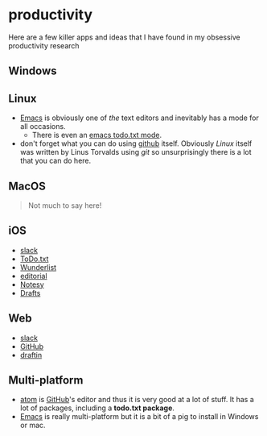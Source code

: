 # productivity
Here are a few killer apps and ideas that I have found in my obsessive productivity research
## Windows

## Linux
- [Emacs] is obviously one of _the_ text editors and inevitably has a mode for all occasions.
    - There is even an [emacs todo.txt mode].
- don't forget what you can do using [github] itself. Obviously _Linux_ itself was written by Linus Torvalds using _git_ so unsurprisingly there is a lot that you can do here.

## MacOS
> Not much to say here!

## iOS
- [slack]
- [ToDo.txt]
- [Wunderlist]
- [editorial]
- [Notesy]
- [Drafts]

## Web
- [slack]
- [GitHub]
- [draftin]


## Multi-platform
- [atom] is [GitHub]'s editor and thus it is very good at a lot of stuff. It has a lot of packages, including a **todo.txt package**.
- [Emacs] is really multi-platform but it is a bit of a pig to install in Windows or mac.


[atom]: https://atom.io/
[Drafts]: http://agiletortoise.com/drafts/
[draftin]: https://draftin.com/
[editorial]: http://omz-software.com/editorial/
[Emacs]: https://www.gnu.org/software/emacs/
[emacs todo.txt mode]: https://github.com/rpdillon/todotxt.el
[GitHub]: https://github.com/
[Notesy]: http://www.giantyak.com/notesy/index.html
[slack]: https://slack.com/
[ToDo.txt]: http://www.todotxt.com/
[Wunderlist]: https://www.wunderlist.com/
